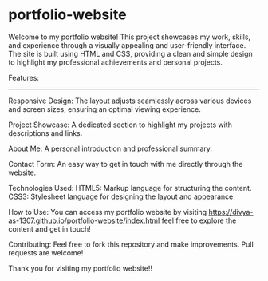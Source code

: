 # portfolio-website

Welcome to my portfolio website! This project showcases my work, skills, and experience through a visually appealing and user-friendly interface. The site is built using HTML and CSS, providing a clean and simple design to highlight my professional achievements and personal projects.

Features:
********
Responsive Design: The layout adjusts seamlessly across various devices and screen sizes, ensuring an optimal viewing experience.

Project Showcase: A dedicated section to highlight my projects with descriptions and links.

About Me: A personal introduction and professional summary.

Contact Form: An easy way to get in touch with me directly through the website.

Technologies Used:
HTML5: Markup language for structuring the content.
CSS3: Stylesheet language for designing the layout and appearance.

How to Use:
You can access my portfolio website by visiting https://divya-as-1307.github.io/portfolio-website/index.html  feel free to explore the content and get in touch!


Contributing:
Feel free to fork this repository and make improvements. Pull requests are welcome!

Thank you for visiting my portfolio website!!
